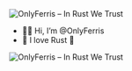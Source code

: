 <img src=https://github.com/OnlyFerris/OnlyFerris/assets/153568011/3c4cbbf9-1c10-45a0-bc21-c4f74de1a29b alt="OnlyFerris – In Rust We Trust" title="henlo! my name OnlyFerris" />

- 👋🏻 Hi, I’m @OnlyFerris
- 💜 I love Rust 💜

<img src=https://github.com/OnlyFerris/OnlyFerris/assets/153568011/b874cf73-78f3-4852-a4b7-cb84de886bdb alt="OnlyFerris – In Rust We Trust" title="OnlyFerris – In Rust We Trust" />
